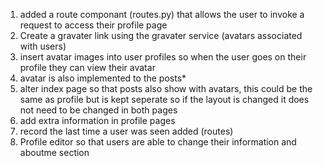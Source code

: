 1) added a route componant (routes.py) that allows the user to invoke a request to access their profile page
2) Create a gravater link using the gravater service (avatars associated with users)
3) insert avatar images into user profiles so when the user goes on their profile they can view their avatar
4) avatar is also implemented to the posts*
5) alter index page so that posts also show with avatars, this could be the same as profile but is kept seperate so if the layout is changed it does not need to be changed in both pages
6) add extra information in profile pages
7) record the last time a user was seen added (routes)
8) Profile editor so that users are able to change their information and aboutme section
